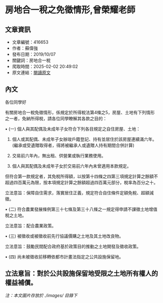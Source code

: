 # 房地合一稅之免徵情形,曾榮耀老師

## 文章資訊
- 文章編號：416653
- 作者：蘇偉強
- 發布日期：2019/10/07
- 關鍵詞：房地合一稅
- 爬取時間：2025-02-02 20:49:02
- 原文連結：[閱讀原文](https://real-estate.get.com.tw/Columns/detail.aspx?no=416653)

## 內文
各位同學好

有關房地合一稅免徵情形，係規定於所得稅法第4條之5，房屋、土地有下列情形之一者，免納所得稅，請各位同學瞭解其各款之目的：

• (一) 個人與其配偶及未成年子女符合下列各目規定之自住房屋、土地：

1. 個人或其配偶、未成年子女辦竣戶籍登記、持有並居住於該房屋連續滿六年。(繼承或受遺贈取得者，得將被繼承人或遺贈人持有期間合併計算)

2. 交易前六年內，無出租、供營業或執行業務使用。

3. 個人與其配偶及未成年子女於交易前六年內未曾適用本款規定。

但符合第一款規定者，其免稅所得額，以按第十四條之四第三項規定計算之餘額不超過四百萬元為限，按本項規定計算之餘額超過四百萬元部分，稅率為百分之十。

立法意旨：保障自住需求，落實居住正義，規定符合自住條件定額免稅、超額減徵。

• (二) 符合農業發展條例第三十七條及第三十八條之一規定得申請不課徵土地增值稅之土地。

立法意旨：配合農業政策。

• (三) 被徵收或被徵收前先行協議價購之土地及其土地改良物。

立法意旨：鼓勵民間配合政府基於政策目的推動之土地開發及徵收政策。

• (四) 尚未被徵收前移轉依都市計畫法指定之公共設施保留地。

立法意旨：對於公共設施保留地受限之土地所有權人的權益補償。
---
*注：本文圖片存放於 ./images/ 目錄下*
